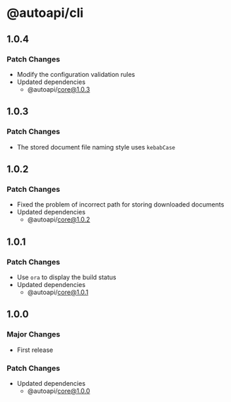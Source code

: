 # @autoapi/cli

## 1.0.4

### Patch Changes

- Modify the configuration validation rules
- Updated dependencies
  - @autoapi/core@1.0.3

## 1.0.3

### Patch Changes

- The stored document file naming style uses `kebabCase`

## 1.0.2

### Patch Changes

- Fixed the problem of incorrect path for storing downloaded documents
- Updated dependencies
  - @autoapi/core@1.0.2

## 1.0.1

### Patch Changes

- Use `ora` to display the build status
- Updated dependencies
  - @autoapi/core@1.0.1

## 1.0.0

### Major Changes

- First release

### Patch Changes

- Updated dependencies
  - @autoapi/core@1.0.0
